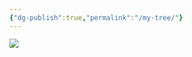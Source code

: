```yaml
---
{"dg-publish":true,"permalink":"/my-tree/"}
---
```




<!-- Image Map Generated for "Where the Waters flow North" -->  
<img src="Tree.png" usemap="#image-map">  
  
<map name="https://my-digital-garden-roan-sigma.vercel.app/img/user/assets/tree,png">  
    <area target="_parent" alt="This is me...." title="This is me...." href="[https://my-digital-garden-roan-sigma.vercel.app/vault/misc/this-is-me/](https://my-digital-garden-roan-sigma.vercel.app/vault/misc/this-is-me/)" coords="1226,1234,106" shape="circle">  
    <area target="_parent" alt="Dad" title="Dad" href="[https://my-digital-garden-roan-sigma.vercel.app/ancesters/kincaid/emory-garfield-kincaid-1922-1992/](https://my-digital-garden-roan-sigma.vercel.app/ancesters/kincaid/emory-garfield-kincaid-1922-1992/)" coords="1222,1126,1224,1019,1155,1030,1105,1058,1064,1093,1038,1136,1020,1180,1016,1232,1020,1269,1027,1297,1122,1267,1122,1201,1161,1145,1190,1130,1209,1126" shape="poly">  
    <area target="_parent" alt="Mom" title="Mom" href="[https://my-digital-garden-roan-sigma.vercel.app/ancesters/legg/alice-lee-legg-1931-2012/](https://my-digital-garden-roan-sigma.vercel.app/ancesters/legg/alice-lee-legg-1931-2012/)" coords="1250,1128,1224,1121,1226,1021,1276,1026,1324,1045,1365,1073,1395,1104,1417,1143,1434,1188,1439,1232,1437,1266,1428,1297,1328,1262,1330,1208,1300,1154,1276,1141" shape="poly">  
    <area target="_parent" alt="Papa" title="Papa" href="[https://my-digital-garden-roan-sigma.vercel.app/ancesters/kincaid/george-wesley-kincaid-1891-1976/](https://my-digital-garden-roan-sigma.vercel.app/ancesters/kincaid/george-wesley-kincaid-1891-1976/)" coords="923,1329,910,1249,916,1167,936,1104,968,1045,1053,1104,1018,1180,1014,1245,1023,1297" shape="poly">  
    <area target="_parent" alt="Mama" title="Mama" href="[https://my-digital-garden-roan-sigma.vercel.app/ancesters/skaggs/laura-beatrice-skaggs-1901-1992/](https://my-digital-garden-roan-sigma.vercel.app/ancesters/skaggs/laura-beatrice-skaggs-1901-1992/)" coords="968,1047,1018,989,1081,948,1144,924,1190,915,1226,911,1224,1019,1168,1024,1107,1054,1075,1078,1055,1104" shape="poly">  
    <area target="_parent" alt="Fred Legg" title="Fred Legg" href="[https://my-digital-garden-roan-sigma.vercel.app/ancesters/legg/fred-rothwell-legg-1885-1958/](https://my-digital-garden-roan-sigma.vercel.app/ancesters/legg/fred-rothwell-legg-1885-1958/)" coords="1226,913,1298,922,1365,946,1426,982,1480,1039,1398,1102,1341,1054,1291,1026,1248,1017,1226,1017" shape="poly">  
    <area target="_parent" alt="Mamie" title="Mamie" href="[https://my-digital-garden-roan-sigma.vercel.app/ancesters/shaffer/mamie-catherine-shaffer-1888-1962/](https://my-digital-garden-roan-sigma.vercel.app/ancesters/shaffer/mamie-catherine-shaffer-1888-1962/)" coords="1482,1043,1524,1123,1539,1178,1541,1258,1526,1325,1430,1293,1439,1212,1426,1156,1400,1104" shape="poly">  
    <area target="_parent" alt="JW Kincaid" title="JW Kincaid" href="[https://my-digital-garden-roan-sigma.vercel.app/ancesters/kincaid/james-william-kincaid-1850-1919/](https://my-digital-garden-roan-sigma.vercel.app/ancesters/kincaid/james-william-kincaid-1850-1919/)" coords="712,1394,695,1334,686,1269,684,1206,693,1145,912,1180,908,1232,914,1282,923,1325" shape="poly">  
    <area target="_parent" alt="Sarah Keenan" title="Sarah Keenan" href="[https://my-digital-garden-roan-sigma.vercel.app/ancesters/keenan/sarah-virginia-keenan-1849/](https://my-digital-garden-roan-sigma.vercel.app/ancesters/keenan/sarah-virginia-keenan-1849/)" coords="691,1141,706,1078,728,1021,754,965,788,913,966,1041,942,1082,923,1136,914,1175" shape="poly">  
    <area target="_parent" alt="James Woodson Skaggs" title="James Woodson Skaggs" href="[https://my-digital-garden-roan-sigma.vercel.app/ancesters/skaggs/james-woodson-skaggs-1854-1937/](https://my-digital-garden-roan-sigma.vercel.app/ancesters/skaggs/james-woodson-skaggs-1854-1937/)" coords="788,911,832,859,875,820,927,781,979,748,1081,943,1042,967,1005,995,968,1039" shape="poly">  
    <area target="_parent" alt="Harriet Ann Skaggs" title="Harriet Ann Skaggs" href="[https://my-digital-garden-roan-sigma.vercel.app/ancesters/skaggs/harriet-ann-skaggs-1859-1950/](https://my-digital-garden-roan-sigma.vercel.app/ancesters/skaggs/harriet-ann-skaggs-1859-1950/)" coords="981,748,1046,718,1101,703,1161,694,1224,690,1224,909,1170,915,1118,928,1081,941" shape="poly">  
    <area target="_parent" alt="William McGinnis Legg" title="William McGinnis Legg" href="[https://my-digital-garden-roan-sigma.vercel.app/ancesters/legg/william-mc-ginnis-legg-1849-1924/](https://my-digital-garden-roan-sigma.vercel.app/ancesters/legg/william-mc-ginnis-legg-1849-1924/)" coords="1226,690,1289,692,1350,703,1404,720,1467,744,1367,943,1309,922,1263,913,1226,909" shape="poly">  
    <area target="_parent" alt="Mary Ann Hawkins" title="Mary Ann Hawkins" href="[https://my-digital-garden-roan-sigma.vercel.app/ancesters/hawkins/mary-ann-hawkins-1853-1926/](https://my-digital-garden-roan-sigma.vercel.app/ancesters/hawkins/mary-ann-hawkins-1853-1926/)" coords="1469,746,1528,781,1576,818,1617,857,1660,909,1482,1039,1445,1000,1398,961,1372,943" shape="poly">  
    <area target="_parent" alt="Christopher Clayton Shaffer" title="Christopher Clayton Shaffer" href="[https://my-digital-garden-roan-sigma.vercel.app/ancesters/shaffer/christopher-clayton-shaffer-1864-1944/](https://my-digital-garden-roan-sigma.vercel.app/ancesters/shaffer/christopher-clayton-shaffer-1864-1944/)" coords="1664,911,1699,965,1727,1019,1747,1076,1758,1141,1543,1175,1528,1121,1506,1082,1484,1041" shape="poly">  
    <area target="_parent" alt="Dorcas Ann McClung" title="Dorcas Ann McClung" href="[https://my-digital-garden-roan-sigma.vercel.app/ancesters/mc-clung/dorcas-ann-mc-clung-1866-1951/](https://my-digital-garden-roan-sigma.vercel.app/ancesters/mc-clung/dorcas-ann-mc-clung-1866-1951/)" coords="1762,1143,1766,1214,1764,1271,1758,1329,1740,1394,1530,1325,1541,1273,1543,1219,1543,1178" shape="poly">  
    <area target="" alt="John A Kincaid" title="John A Kincaid" href="" coords="513,1460,498,1416,489,1375,483,1332,478,1290,682,1273,693,1338,708,1394" shape="poly">  
    <area target="" alt="Olivia B Walker" title="Olivia B Walker" href="" coords="478,1286,474,1243,474,1197,478,1154,485,1113,689,1147,682,1214,682,1269" shape="poly">  
    <area target="" alt="James Marshall Keenan" title="James Marshall Keenan" href="" coords="485,1108,493,1063,500,1026,515,982,530,943,723,1021,704,1080,689,1143" shape="poly">  
    <area target="" alt="Martha Grose" title="Martha Grose" href="" coords="532,939,552,898,569,861,591,826,615,789,784,909,749,967,725,1019" shape="poly">  
    <area target="" alt="Cyrus Skaggs" title="Cyrus Skaggs" href="" coords="619,787,647,748,673,720,736,659,871,813,827,861,786,907" shape="poly">  
    <area target="" alt="Rachel Coleman" title="Rachel Coleman" href="" coords="738,657,780,627,884,562,977,744,925,774,875,811" shape="poly">  
    <area target="" alt="James Skaggs" title="James Skaggs" href="" coords="888,560,931,540,966,525,1049,501,1096,700,1038,718,979,744" shape="poly">  
    <area target="" alt="Martha Porter" title="Martha Porter" href="" coords="1053,501,1098,490,1135,484,1181,479,1224,477,1226,685,1153,690,1096,698" shape="poly">  
    <area target="" alt="William M Legg" title="William M Legg" href="" coords="1229,479,1278,479,1313,481,1357,488,1400,497,1350,700,1287,687,1229,685" shape="poly">  
    <area target="" alt="Elizabeth Ramsey" title="Elizabeth Ramsey" href="" coords="1404,501,1445,510,1484,525,1524,542,1563,557,1471,742,1409,716,1352,698" shape="poly">  
    <area target="" alt="Nicholas Hawkins" title="Nicholas Hawkins" href="" coords="1567,557,1612,583,1643,603,1673,622,1710,655,1578,813,1524,772,1474,742" shape="poly">  
    <area target="" alt="Rebecca Wiseman" title="Rebecca Wiseman" href="" coords="1712,657,1747,687,1777,718,1803,748,1829,785,1662,907,1621,854,1582,815" shape="poly">  
    <area target="" alt="Joseph Shaffer" title="Joseph Shaffer" href="" coords="1834,789,1860,826,1881,861,1901,900,1918,939,1730,1019,1699,963,1667,907" shape="poly">  
    <area target="" alt="Mary Frances McClung" title="Mary Frances McClung" href="" coords="1918,943,1938,987,1949,1021,1959,1067,1966,1108,1760,1139,1751,1078,1732,1021" shape="poly">  
    <area target="" alt="Charles McClung" title="Charles McClung" href="" coords="1764,1143,1968,1113,1972,1156,1977,1199,1977,1249,1972,1288,1766,1267,1769,1201" shape="poly">  
    <area target="" alt="Mary C Amick" title="Mary C Amick" href="" coords="1972,1290,1968,1338,1962,1375,1951,1420,1938,1460,1740,1392,1760,1332,1766,1271" shape="poly">  
    <area target="" alt="William M Kincaid" title="William M Kincaid" href="" coords="298,1529,272,1423,487,1379,509,1460" shape="poly">  
    <area target="" alt="Virginia Jane Kincaid" title="Virginia Jane Kincaid" href="" coords="270,1416,255,1308,476,1286,487,1375" shape="poly">  
    <area target="" alt="Elverton Walker" title="Elverton Walker" href="" coords="253,1306,253,1193,470,1199,472,1282" shape="poly">  
    <area target="" alt="Margaret McGaughey" title="Margaret McGaughey" href="" coords="250,1188,261,1078,480,1110,472,1197" shape="poly">  
    <area target="" alt="Andrew Keenan" title="Andrew Keenan" href="" coords="264,1073,287,967,498,1024,480,1108" shape="poly">  
    <area target="" alt="Polly Walker" title="Polly Walker" href="" coords="287,963,322,857,526,939,498,1019" shape="poly">  
    <area target="" alt="William Grose" title="William Grose" href="" coords="326,852,374,755,565,859,526,937" shape="poly">  
    <area target="" alt="Susannah Koontz" title="Susannah Koontz" href="" coords="374,748,437,657,615,783,567,854" shape="poly">  
    <area target="" alt="James A. Skaggs" title="James A. Skaggs" href="" coords="437,655,509,568,671,713,617,781" shape="poly">  
    <area target="" alt="Elizabeth Miller" title="Elizabeth Miller" href="" coords="511,564,593,490,732,653,671,711" shape="poly">  
    <area target="" alt="Rachel Coleman Dad" title="Rachel Coleman Dad" href="" coords="595,486,684,421,806,603,736,651" shape="poly">  
    <area target="" alt="Rachel Coleman Mom" title="Rachel Coleman Mom" href="" coords="686,416,782,362,884,555,806,601" shape="poly">  
    <area target="" alt="James A. Skaggs" title="James A. Skaggs" href="" coords="786,360,886,317,964,520,886,555" shape="poly">  
    <area target="" alt="Elizabeth Miller" title="Elizabeth Miller" href="" coords="890,312,997,282,1049,497,966,518" shape="poly">  
    <area target="" alt="Martha Potter Dad" title="Martha Potter Dad" href="" coords="1001,280,1109,262,1137,477,1053,494" shape="poly">  
    <area target="" alt="Martha Potter Mom" title="Martha Potter Mom" href="" coords="1111,262,1224,254,1222,473,1140,475" shape="poly">  
    <area target="" alt="Thomas Henderson Legg" title="Thomas Henderson Legg" href="" coords="1226,254,1337,260,1313,477,1226,471" shape="poly">  
    <area target="" alt="Elisabeth Nutter" title="Elisabeth Nutter" href="" coords="1341,258,1450,280,1400,492,1315,475" shape="poly">  
    <area target="" alt="Bartholomew Ramsey" title="Bartholomew Ramsey" href="" coords="1454,282,1560,312,1484,518,1404,492" shape="poly">  
    <area target="" alt="Margaret Wiseman" title="Margaret Wiseman" href="" coords="1563,312,1667,358,1569,555,1489,520" shape="poly">  
    <area target="" alt="Thomas Hawkins" title="Thomas Hawkins" href="" coords="1669,360,1764,416,1645,599,1571,555" shape="poly">  
    <area target="" alt="Mary Perry" title="Mary Perry" href="" coords="1769,416,1858,486,1712,653,1649,599" shape="poly">  
    <area target="" alt="Isaac Wiseman" title="Isaac Wiseman" href="" coords="1860,488,1940,562,1779,716,1714,651" shape="poly">  
    <area target="" alt="Mary Neal" title="Mary Neal" href="" coords="1942,566,2016,653,1834,785,1779,716" shape="poly">  
    <area target="" alt="Peter Shaffer" title="Peter Shaffer" href="" coords="2016,655,2077,750,1886,859,1840,783" shape="poly">  
    <area target="" alt="Mary George" title="Mary George" href="" coords="2079,755,2124,852,1920,937,1890,859" shape="poly">  
    <area target="" alt="Dickinson McClung" title="Dickinson McClung" href="" coords="2126,857,2163,963,1953,1019,1918,941" shape="poly">  
    <area target="" alt="Sarah Evans" title="Sarah Evans" href="" coords="2163,967,2187,1071,1968,1104,1955,1021" shape="poly">  
    <area target="" alt="John Henry McClung" title="John Henry McClung" href="" coords="2189,1080,2200,1186,1981,1195,1970,1108" shape="poly">  
    <area target="" alt="Polly Walton" title="Polly Walton" href="" coords="2200,1191,2198,1303,1977,1286,1981,1199" shape="poly">  
    <area target="" alt="John William Amick" title="John William Amick" href="" coords="2196,1308,2181,1414,1966,1371,1975,1286" shape="poly">  
    <area target="" alt="Lana Walker" title="Lana Walker" href="" coords="2183,1418,2152,1529,1942,1457,1968,1375" shape="poly">  
    <area target="" alt="Samuel Kincaid" title="Samuel Kincaid" href="" coords="83,1598,64,1531,279,1477,296,1529" shape="poly">  
    <area target="" alt="Mary Tincher" title="Mary Tincher" href="" coords="64,1527,47,1462,266,1418,279,1473" shape="poly">  
    <area target="" alt="John Kincaid" title="John Kincaid" href="" coords="47,1457,36,1394,257,1360,266,1414" shape="poly">  
    <area target="" alt="Elizabeth Hannah Gillespie" title="Elizabeth Hannah Gillespie" href="" coords="36,1390,29,1321,250,1306,257,1358" shape="poly">  
    <area target="" alt="William Walker" title="William Walker" href="" coords="29,1316,27,1253,248,1247,250,1301" shape="poly">  
    <area target="" alt="Mary Lewis" title="Mary Lewis" href="" coords="25,1249,25,1184,246,1191,246,1243" shape="poly">  
    <area target="" alt="Andrew McGaughey" title="Andrew McGaughey" href="" coords="27,1178,34,1113,250,1132,246,1184" shape="poly">  
    <area target="" alt="Mary Craig McGaughey" title="Mary Craig McGaughey" href="" coords="31,1108,40,1041,259,1076,253,1130" shape="poly">  
    <area target="" alt="Patrick Keenan" title="Patrick Keenan" href="" coords="40,1034,53,976,268,1019,257,1073" shape="poly">  
    <area target="" alt="Patrick Keenan Wife" title="Patrick Keenan Wife" href="" coords="53,972,70,904,285,961,270,1017" shape="poly">  
    <area target="" alt="Elverton Walker" title="Elverton Walker" href="" coords="70,902,88,835,300,907,283,956" shape="poly">  
    <area target="" alt="Margaret McGaughey" title="Margaret McGaughey" href="" coords="94,831,118,774,318,852,303,900" shape="poly">  
    <area target="" alt="Jacob Grose" title="Jacob Grose" href="" coords="118,770,146,709,342,800,318,850" shape="poly">  
    <area target="" alt="Mary Ganssel" title="Mary Ganssel" href="" coords="146,705,179,646,368,750,344,798" shape="poly">  
    <area target="" alt="Henrich Koontz" title="Henrich Koontz" href="" coords="179,640,216,586,400,700,370,746" shape="poly">  
    <area target="" alt="Elizabeth Bowyer" title="Elizabeth Bowyer" href="" coords="216,581,253,525,433,653,402,698" shape="poly">  
    <area target="" alt="Charles Skaggs" title="Charles Skaggs" href="" coords="255,523,294,468,467,607,435,651" shape="poly">  
    <area target="" alt="Charles Skaggs Wife" title="Charles Skaggs Wife" href="" coords="300,466,344,419,504,562,467,601" shape="poly">  
    <area target="" alt="Valentine Miller" title="Valentine Miller" href="" coords="344,414,394,367,550,523,506,562" shape="poly">  
    <area target="" alt="Susanna Ensminger" title="Susanna Ensminger" href="" coords="396,362,448,314,591,484,552,518" shape="poly">  
    <area target="" alt="Charles Skaggs" title="Charles Skaggs" href="" coords="678,156,743,132,832,332,780,356" shape="poly">  
    <area target="" alt="Charles Skaggs Wife" title="Charles Skaggs Wife" href="" coords="747,130,810,104,888,310,834,330" shape="poly">  
    <area target="" alt="Valentine Miller" title="Valentine Miller" href="" coords="812,102,875,85,942,291,886,306" shape="poly">  
    <area target="" alt="Susanna Ensminger" title="Susanna Ensminger" href="" coords="877,80,947,63,997,273,944,291" shape="poly">  
    <area target="" alt="Thomas Legg III" title="Thomas Legg III" href="" coords="1222,26,1294,30,1283,249,1224,247" shape="poly">  
    <area target="" alt="Elizabeth Hughes" title="Elizabeth Hughes" href="" coords="1298,33,1365,37,1339,254,1285,249" shape="poly">  
    <area target="" alt="David Nutter" title="David Nutter" href="" coords="1367,37,1432,48,1398,262,1341,254" shape="poly">  
    <area target="" alt="Ruth cottle" title="Ruth cottle" href="" coords="1435,46,1504,59,1450,273,1398,260" shape="poly">  
    <area target="" alt="Richard Ramsey" title="Richard Ramsey" href="" coords="1504,63,1573,82,1508,293,1454,273" shape="poly">  
    <area target="" alt="Letitia Wiseman" title="Letitia Wiseman" href="" coords="1573,80,1641,102,1563,308,1511,291" shape="poly">  
    <area target="" alt="Isaac Wiseman Jr" title="Isaac Wiseman Jr" href="" coords="1643,104,1701,130,1617,330,1563,310" shape="poly">  
    <area target="" alt="Elizabeth Davis" title="Elizabeth Davis" href="" coords="1704,130,1771,158,1669,356,1619,327" shape="poly">  
    <area target="" alt="Elijah Hawkins" title="Elijah Hawkins" href="" coords="1773,160,1831,191,1719,382,1669,356" shape="poly">  
    <area target="" alt="Elizabeth Scott" title="Elizabeth Scott" href="" coords="1834,191,1886,228,1766,412,1723,382" shape="poly">  
    <area target="" alt="Peter Perry" title="Peter Perry" href="" coords="1890,226,1951,267,1812,447,1766,410" shape="poly">  
    <area target="" alt="Lucinda Faulconer" title="Lucinda Faulconer" href="" coords="1951,271,2003,314,1858,481,1818,447" shape="poly">  
    <area target="" alt="Isaac Wiseman Dad" title="Isaac Wiseman Dad" href="" coords="2005,314,2055,360,1903,525,1860,486" shape="poly">  
    <area target="" alt="Isaac Wiseman Mom" title="Isaac Wiseman Mom" href="" coords="2059,362,2105,412,1946,562,1905,520" shape="poly">  
    <area target="" alt="William Neal" title="William Neal" href="" coords="2109,416,2152,466,1985,607,1948,562" shape="poly">  
    <area target="" alt="Emelia Neal" title="Emelia Neal" href="" coords="2152,466,2194,518,2018,651,1985,609" shape="poly">  
    <area target="" alt="Christopher Shaffer" title="Christopher Shaffer" href="" coords="2196,520,2235,577,2051,698,2020,651" shape="poly">  
    <area target="" alt="Christopher Shaffer Wife" title="Christopher Shaffer Wife" href="" coords="2239,581,2272,640,2081,748,2051,698" shape="poly">  
    <area target="" alt="Thomas George" title="Thomas George" href="" coords="2276,642,2306,703,2103,800,2081,750" shape="poly">  
    <area target="" alt="Catherine McCoy" title="Catherine McCoy" href="" coords="2309,707,2335,766,2126,850,2105,802" shape="poly">  
    <area target="" alt="James McClung" title="James McClung" href="" coords="2335,772,2361,833,2148,909,2129,854" shape="poly">  
    <area target="" alt="Mary Alderson" title="Mary Alderson" href="" coords="2361,837,2380,900,2165,961,2148,911" shape="poly">  
    <area target="" alt="David Evans" title="David Evans" href="" coords="2380,902,2395,967,2178,1017,2165,963" shape="poly">  
    <area target="" alt="Ruth Alderson" title="Ruth Alderson" href="" coords="2181,1019,2395,972,2411,1039,2189,1076" shape="poly">  
    <area target="" alt="James McClung" title="James McClung" href="" coords="2415,1041,2421,1106,2200,1134,2189,1076" shape="poly">  
    <area target="" alt="Mary Alderson" title="Mary Alderson" href="" coords="2421,1110,2426,1178,2202,1186,2198,1136" shape="poly">  
    <area target="" alt="James Walton" title="James Walton" href="" coords="2426,1182,2421,1251,2202,1245,2205,1191" shape="poly">  
    <area target="" alt="Nancy McClung" title="Nancy McClung" href="" coords="2426,1253,2419,1319,2200,1306,2202,1249" shape="poly">  
    <area target="" alt="Jacob Amick" title="Jacob Amick" href="" coords="2421,1323,2415,1392,2191,1362,2200,1308" shape="poly">  
    <area target="" alt="Rachel Shroyer" title="Rachel Shroyer" href="" coords="2415,1394,2404,1462,2183,1414,2194,1366" shape="poly">  
    <area target="" alt="James Walker" title="James Walker" href="" coords="2404,1464,2387,1529,2170,1470,2187,1418" shape="poly">  
    <area target="" alt="Hannah Kincaid" title="Hannah Kincaid" href="" coords="2387,1531,2367,1598,2155,1529,2172,1470" shape="poly">  
</map>
